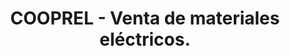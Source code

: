 ---
title: "COOPREL - Venta de materiales eléctricos."
url: /rio-bueno/cooprel-venta-de-materiales-electricos/
shop: Elektrisch
---